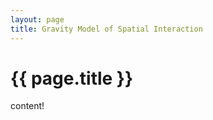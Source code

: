 ```yaml
---
layout: page
title: Gravity Model of Spatial Interaction 
---
```

<h1>{{ page.title }}</h1>

content!
